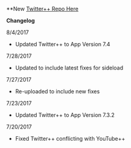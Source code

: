 **New [Twitter++ Repo Here](https://github.com/JMccormick264/TwitterPP)

**Changelog**

8/4/2017

 - Updated Twitter++ to App Version 7.4

7/28/2017

 - Updated to include latest fixes for sideload

7/27/2017

 - Re-uploaded to include new fixes

7/23/2017

 - Updated Twitter++ to App Version 7.3.2

7/20/2017

 - Fixed Twitter++ conflicting with YouTube++